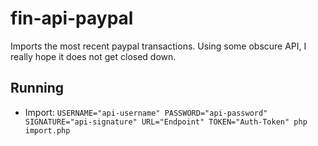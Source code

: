 # fin-api-paypal

Imports the most recent paypal transactions. Using some obscure API, I really hope it does not get closed down.

## Running

* Import: `USERNAME="api-username" PASSWORD="api-password" SIGNATURE="api-signature" URL="Endpoint" TOKEN="Auth-Token" php import.php`
